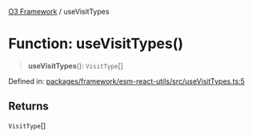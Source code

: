 [O3 Framework](../API.md) / useVisitTypes

# Function: useVisitTypes()

> **useVisitTypes**(): `VisitType`[]

Defined in: [packages/framework/esm-react-utils/src/useVisitTypes.ts:5](https://github.com/openmrs/openmrs-esm-core/blob/85cde3ce59cd3d29230c98040a3f53525e808725/packages/framework/esm-react-utils/src/useVisitTypes.ts#L5)

## Returns

`VisitType`[]
